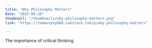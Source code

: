 ```yaml
---
title: "Why Philosophy Matters"
date: "2025-09-28"
thumbnail: "/thumbnails/why-philosophy-matters.png"
link: "https://tommurphy888.substack.com/p/why-philosophy-matters"

---
```

The importance of critical thinking
